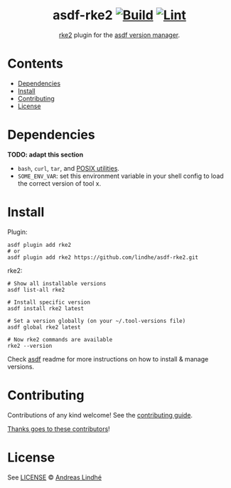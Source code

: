 <div align="center">

# asdf-rke2 [![Build](https://github.com/lindhe/asdf-rke2/actions/workflows/build.yml/badge.svg)](https://github.com/lindhe/asdf-rke2/actions/workflows/build.yml) [![Lint](https://github.com/lindhe/asdf-rke2/actions/workflows/lint.yml/badge.svg)](https://github.com/lindhe/asdf-rke2/actions/workflows/lint.yml)

[rke2](https://docs.rke2.io) plugin for the [asdf version manager](https://asdf-vm.com).

</div>

# Contents

- [Dependencies](#dependencies)
- [Install](#install)
- [Contributing](#contributing)
- [License](#license)

# Dependencies

**TODO: adapt this section**

- `bash`, `curl`, `tar`, and [POSIX utilities](https://pubs.opengroup.org/onlinepubs/9699919799/idx/utilities.html).
- `SOME_ENV_VAR`: set this environment variable in your shell config to load the correct version of tool x.

# Install

Plugin:

```shell
asdf plugin add rke2
# or
asdf plugin add rke2 https://github.com/lindhe/asdf-rke2.git
```

rke2:

```shell
# Show all installable versions
asdf list-all rke2

# Install specific version
asdf install rke2 latest

# Set a version globally (on your ~/.tool-versions file)
asdf global rke2 latest

# Now rke2 commands are available
rke2 --version
```

Check [asdf](https://github.com/asdf-vm/asdf) readme for more instructions on how to
install & manage versions.

# Contributing

Contributions of any kind welcome! See the [contributing guide](contributing.md).

[Thanks goes to these contributors](https://github.com/lindhe/asdf-rke2/graphs/contributors)!

# License

See [LICENSE](LICENSE) © [Andreas Lindhé](https://github.com/lindhe/)
